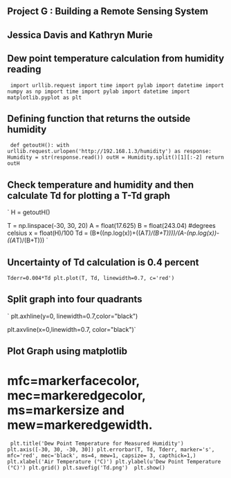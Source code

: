 ## Project G : Building a Remote Sensing System
## Jessica Davis and Kathryn Murie 
## Dew point temperature calculation from humidity reading
`
import urllib.request
import time
import pylab
import datetime
import numpy as np
import time
import pylab
import datetime
import matplotlib.pyplot as plt`


## Defining function that returns the outside humidity
`
def getoutH():
	with urllib.request.urlopen('http://192.168.1.3/humidity') as response:
		Humidity = str(response.read())
		outH = Humidity.split()[1][:-2]
	return outH`
## Check temperature and humidity and then calculate Td for plotting a T-Td graph
`
H = getoutH()

T = np.linspace(-30, 30, 20)
A = float(17.625)
B = float(243.04) #degrees celsius
x = float(H)/100
Td = (B*((np.log(x))+((A*T)/(B+T))))/(A-(np.log(x))-((A*T)/(B+T)))
`
## Uncertainty of Td calculation is 0.4 percent 
`
Tderr=0.004*Td
plt.plot(T, Td, linewidth=0.7, c='red')
`
## Split graph into four quadrants
`
plt.axhline(y=0, linewidth=0.7,color="black")

plt.axvline(x=0,linewidth=0.7, color="black")`
## Plot Graph using matplotlib
# mfc=markerfacecolor, mec=markeredgecolor, ms=markersize and mew=markeredgewidth.
`
plt.title('Dew Point Temperature for Measured Humidity')
plt.axis([-30, 30, -30, 30])
plt.errorbar(T, Td, Tderr, marker='s', mfc='red', mec='black', ms=4, mew=1, capsize= 3, capthick=1,)
plt.xlabel('Air Temperature (°C)')
plt.ylabel(u'Dew Point Temperature (°C)')
plt.grid()
plt.savefig('Td.png') 
plt.show()`
